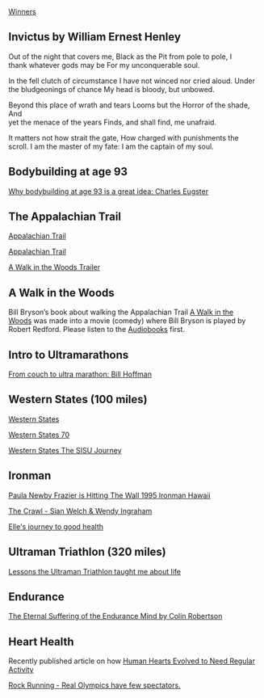 [Winners](https://www.youtube.com/watch?v=paOvrIKH2Os "Play Video")

## Invictus by William Ernest Henley

Out of the night that covers me, Black as the Pit from pole to pole, I\
thank whatever gods may be For my unconquerable soul.

In the fell clutch of circumstance I have not winced nor cried aloud. Under\
the bludgeonings of chance My head is bloody, but unbowed.

Beyond this place of wrath and tears Looms but the Horror of the shade, And\
yet the menace of the years Finds, and shall find, me unafraid.

It matters not how strait the gate, How charged with punishments the\
scroll. I am the master of my fate: I am the captain of my soul.

## Bodybuilding at age 93

[Why bodybuilding at age 93 is a great idea: Charles Eugster](https://www.youtube.com/watch?v=rGgoCm1hofM "Play Video")

## The Appalachian Trail

[Appalachian Trail](https://www.youtube.com/watch?v=hPSvdKTEZug "Play Video")

[Appalachian Trail](https://www.youtube.com/watch?v=hT8ZMp8Ec7U "Play Video")

[A Walk in the Woods Trailer](https://www.youtube.com/watch?v=cOF2LIAp9bw "Play Video")

## A Walk in the Woods

Bill Bryson’s book about walking the Appalachian Trail [A Walk in the\
Woods](https://www.audible.com/pd/A-Walk-in-the-Woods-Audiobook/B0091J9AQQ) was made into a movie (comedy) where Bill Bryson is played by\
Robert Redford. Please listen to the [Audiobooks](https://www.audible.com/pd/A-Walk-in-the-Woods-Audiobook/B0091J9AQQ) first.

## Intro to Ultramarathons

[From couch to ultra marathon: Bill Hoffman](https://www.youtube.com/watch?v=sQsaI8wfr8k "Play Video")

## Western States (100 miles)

[Western States](https://www.youtube.com/watch?v=kYgcTJBLwsU "Play Video")

[Western States 70](https://www.youtube.com/watch?v=Wqmu8glgE8U "Play Video")

[Western States The SISU Journey](https://www.youtube.com/watch?v=mmX1MGhR3WU "Play Video")

## Ironman

[Paula Newby Frazier is Hitting The Wall 1995 Ironman Hawaii](https://www.youtube.com/watch?v=g_utqeQALVE "Play Video")

[The Crawl - Sian Welch & Wendy Ingraham](https://www.youtube.com/watch?v=MTn1v5TGK_w "Play Video")

[Elle's journey to good health](https://www.youtube.com/watch?v=oGW5APQVg-c "Play Video")

## Ultraman Triathlon (320 miles)

[Lessons the Ultraman Triathlon taught me about life](https://www.youtube.com/watch?v=P5pm-FyovNk "Play Video")

## Endurance

[The Eternal Suffering of the Endurance Mind by Colin Robertson](https://www.youtube.com/watch?v=DJrdV0ZQWxQ "Play Video")

## Heart Health

Recently published article on how [Human Hearts Evolved to Need Regular\
Activity](https://www.insidescience.org/news/human-hearts-evolved-need-regular-activity)

[Rock Running - Real Olympics have few spectators.](https://www.youtube.com/watch?v=vs3WTVFChtw "Play Video")
